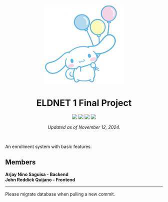 <p align="center">
  <img src="assets/cinnamoroll.png" alt="Cinnamoroll">
</p>

<h1 align="center"> ELDNET 1 Final Project </h1>
<!-- Badges -->
  <p align="center">
    <img src="https://img.shields.io/badge/.NET-512BD4?style=for-the-badge&logo=dotnet&logoColor=fff" />
    <img src="https://img.shields.io/badge/Bootstrap-7952B3?style=for-the-badge&logo=bootstrap&logoColor=fff" />
    <img src="https://img.shields.io/badge/javascript-%23323330.svg?style=for-the-badge&logo=javascript&logoColor=%23F7DF1E" />
    <img src="https://custom-icon-badges.demolab.com/badge/Microsoft%20SQL%20Server-CC2927?style=for-the-badge&logo=mssqlserver-white&logoColor=white" />
  </p>

<p align="center"><i >Updated as of November 12, 2024.</i></p><br>


An enrollment system with basic features.

## Members
**Arjay Nino Saguisa - Backend**<br>
**John Reddick Quijano - Frontend**

<hr>

Please migrate database when pulling a new commit.
